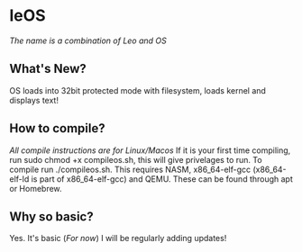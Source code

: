 # leOS
*The name is a combination of Leo and OS*
## What's New?
OS loads into 32bit protected mode with filesystem, loads kernel and displays text!
## How to compile?
*All compile instructions are for Linux/Macos*
If it is your first time compiling, run sudo chmod +x compileos.sh, this will give privelages to run. To compile run ./compileos.sh. 
This requires NASM, x86_64-elf-gcc (x86_64-elf-ld is part of x86_64-elf-gcc) and QEMU. These can be found through apt or Homebrew.
## Why so basic?
Yes. It's basic (*For now*) I will be regularly adding updates!
